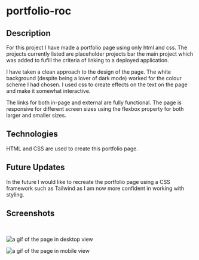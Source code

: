 # portfolio-roc

## Description

For this project I have made a portfolio page using only html and css. The projects currently listed are placeholder projects bar the main project which was added to fufill the criteria of linking to a deployed application.

I have taken a clean approach to the design of the page. The white background (despite being a lover of dark mode) worked for the colour scheme I had chosen. I used css to create effects on the text on the page and make it somewhat interactive.

The links for both in-page and external are fully functional. The page is responsive for different screen sizes using the flexbox property for both larger and smaller 
sizes.

## Technologies
HTML and CSS are used to create this portfolio page.

## Future Updates
In the future I would like to recreate the portfolio page using a CSS framework such as Tailwind as I am now more confident in working with styling.

## Screenshots 
<br>

![a gif of the page in desktop view](screenshots/portfolio.gif)

![a gif of the page in mobile view](screenshots/portfolio-mobile.gif)